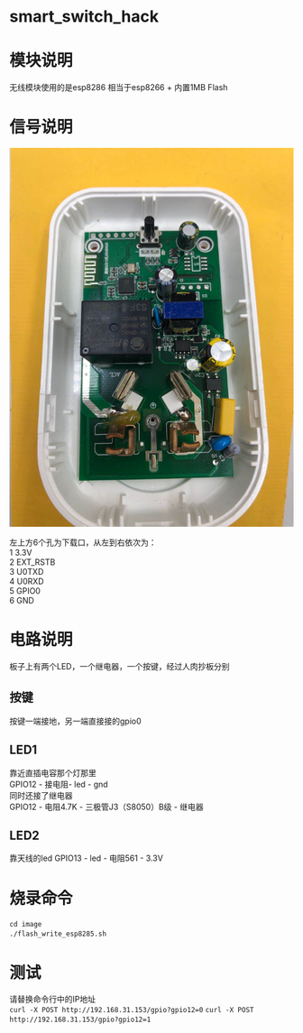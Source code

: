 # smart_switch_hack
# 模块说明
无线模块使用的是esp8286 相当于esp8266 + 内置1MB Flash
# 信号说明
![screenshot](https://github.com/wuxx/smart_switch_hack/blob/master/doc/pcb.jpg)

左上方6个孔为下载口，从左到右依次为：  
1 3.3V  
2 EXT_RSTB  
3 U0TXD  
4 U0RXD  
5 GPIO0  
6 GND  

# 电路说明
板子上有两个LED，一个继电器，一个按键，经过人肉抄板分别
## 按键
按键一端接地，另一端直接接的gpio0

## LED1
靠近直插电容那个灯那里  
GPIO12 - 接电阻- led - gnd  
同时还接了继电器  
GPIO12 - 电阻4.7K - 三极管J3（S8050）B级 - 继电器  


## LED2
靠天线的led
GPIO13  - led - 电阻561 - 3.3V

# 烧录命令
`cd image`  
`./flash_write_esp8285.sh`

# 测试
请替换命令行中的IP地址  
`curl -X POST http://192.168.31.153/gpio?gpio12=0`
`curl -X POST http://192.168.31.153/gpio?gpio12=1`
